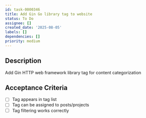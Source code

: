 ```yaml
---
id: task-0000346
title: Add Gin Go library tag to website
status: To Do
assignee: []
created_date: '2025-08-05'
labels: []
dependencies: []
priority: medium
---
```


## Description

Add Gin HTTP web framework library tag for content categorization

## Acceptance Criteria

- [ ] Tag appears in tag list
- [ ] Tag can be assigned to posts/projects
- [ ] Tag filtering works correctly
